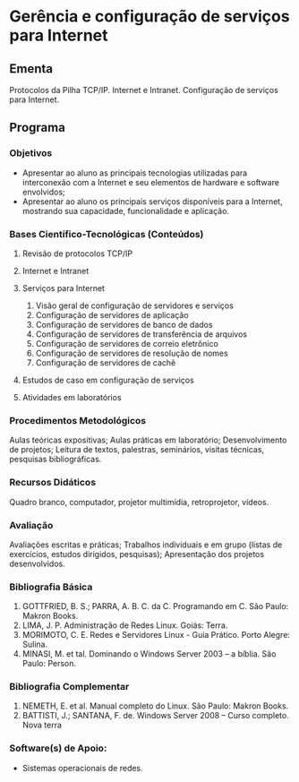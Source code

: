 # Gerência e configuração de serviços para Internet

## Ementa
Protocolos da Pilha TCP/IP. Internet e Intranet. Configuração de serviços para Internet.

## Programa

### Objetivos
* Apresentar ao aluno as principais tecnologias utilizadas para interconexão com a Internet e seu elementos de hardware e software envolvidos;
* Apresentar ao aluno os principais serviços disponíveis para a Internet, mostrando sua capacidade, funcionalidade e aplicação.

### Bases Científico-Tecnológicas (Conteúdos)

1. Revisão de protocolos TCP/IP
2. Internet e Intranet
3. Serviços para Internet

    1. Visão geral de configuração de servidores e serviços
    2. Configuração de servidores de aplicação
    3. Configuração de servidores de banco de dados
    4. Configuração de servidores de transferência de arquivos
    5. Configuração de servidores de correio eletrônico
    6. Configuração de servidores de resolução de nomes
    7. Configuração de servidores de cachê
  
4. Estudos de caso em configuração de serviços
5. Atividades em laboratórios

### Procedimentos Metodológicos
Aulas teóricas expositivas; Aulas práticas em laboratório; Desenvolvimento de projetos; Leitura de textos, palestras,
seminários, visitas técnicas, pesquisas bibliográficas.

### Recursos Didáticos
Quadro branco, computador, projetor multimídia, retroprojetor, vídeos.

### Avaliação
Avaliações escritas e práticas; Trabalhos individuais e em grupo (listas de exercícios, estudos dirigidos, pesquisas);
Apresentação dos projetos desenvolvidos.

### Bibliografia Básica
1. GOTTFRIED, B. S.; PARRA, A. B. C. da C. Programando em C. São Paulo: Makron Books.
2. LIMA, J. P. Administração de Redes Linux. Goiás: Terra.
3. MORIMOTO, C. E. Redes e Servidores Linux - Guia Prático. Porto Alegre: Sulina.
4. MINASI, M. et tal. Dominando o Windows Server 2003 – a bíblia. São Paulo: Person.

### Bibliografia Complementar
1. NEMETH, E. et al. Manual completo do Linux. São Paulo: Makron Books.
2. BATTISTI, J.; SANTANA, F. de. Windows Server 2008 – Curso completo. Nova terra

### Software(s) de Apoio:
* Sistemas operacionais de redes.

